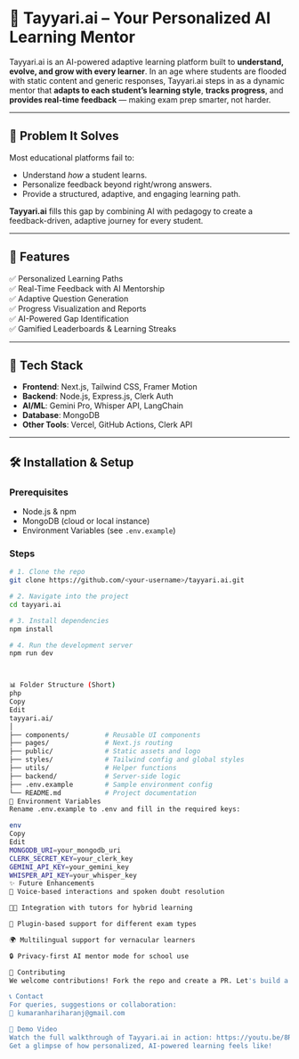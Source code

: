 # 🎯 Tayyari.ai – Your Personalized AI Learning Mentor

Tayyari.ai is an AI-powered adaptive learning platform built to **understand, evolve, and grow with every learner**. In an age where students are flooded with static content and generic responses, Tayyari.ai steps in as a dynamic mentor that **adapts to each student’s learning style**, **tracks progress**, and **provides real-time feedback** — making exam prep smarter, not harder.

---

## 📌 Problem It Solves

Most educational platforms fail to:
- Understand *how* a student learns.
- Personalize feedback beyond right/wrong answers.
- Provide a structured, adaptive, and engaging learning path.

**Tayyari.ai** fills this gap by combining AI with pedagogy to create a feedback-driven, adaptive journey for every student.

---

## 🚀 Features

✅ Personalized Learning Paths  
✅ Real-Time Feedback with AI Mentorship  
✅ Adaptive Question Generation  
✅ Progress Visualization and Reports  
✅ AI-Powered Gap Identification  
✅ Gamified Leaderboards & Learning Streaks  

---

## 🧠 Tech Stack

- **Frontend**: Next.js, Tailwind CSS, Framer Motion  
- **Backend**: Node.js, Express.js, Clerk Auth  
- **AI/ML**: Gemini Pro, Whisper API, LangChain  
- **Database**: MongoDB  
- **Other Tools**: Vercel, GitHub Actions, Clerk API

---

## 🛠️ Installation & Setup

### Prerequisites
- Node.js & npm
- MongoDB (cloud or local instance)
- Environment Variables (see `.env.example`)

### Steps

```bash
# 1. Clone the repo
git clone https://github.com/<your-username>/tayyari.ai.git

# 2. Navigate into the project
cd tayyari.ai

# 3. Install dependencies
npm install

# 4. Run the development server
npm run dev



📊 Folder Structure (Short)
php
Copy
Edit
tayyari.ai/
│
├── components/         # Reusable UI components
├── pages/              # Next.js routing
├── public/             # Static assets and logo
├── styles/             # Tailwind config and global styles
├── utils/              # Helper functions
├── backend/            # Server-side logic
├── .env.example        # Sample environment config
└── README.md           # Project documentation
🔐 Environment Variables
Rename .env.example to .env and fill in the required keys:

env
Copy
Edit
MONGODB_URI=your_mongodb_uri
CLERK_SECRET_KEY=your_clerk_key
GEMINI_API_KEY=your_gemini_key
WHISPER_API_KEY=your_whisper_key
✨ Future Enhancements
💬 Voice-based interactions and spoken doubt resolution

🧑‍🏫 Integration with tutors for hybrid learning

🧩 Plugin-based support for different exam types

🌍 Multilingual support for vernacular learners

🔒 Privacy-first AI mentor mode for school use

📣 Contributing
We welcome contributions! Fork the repo and create a PR. Let's build a better way to learn together.

📞 Contact
For queries, suggestions or collaboration:
📧 kumaranhariharanj@gmail.com

🎥 Demo Video
Watch the full walkthrough of Tayyari.ai in action: https://youtu.be/8RT-cVGGtHQ?si=q3LPBH9mPAMu4-rg
Get a glimpse of how personalized, AI-powered learning feels like!

